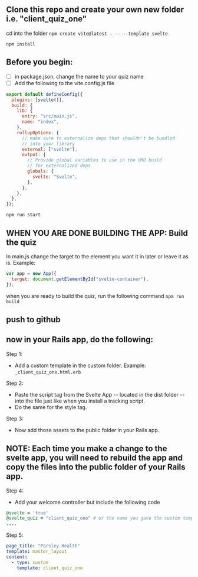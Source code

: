 ## Clone this repo and create your own new folder i.e. "client_quiz_one"

cd into the folder
`npm create vite@latest . -- --template svelte`

`npm install`

## Before you begin:

- [ ] in package.json, change the name to your quiz name
- [ ] Add the following to the vite.config.js file

```js
export default defineConfig({
  plugins: [svelte()],
  build: {
    lib: {
      entry: "src/main.js",
      name: "index",
    },
    rollupOptions: {
      // make sure to externalize deps that shouldn't be bundled
      // into your library
      external: ["svelte"],
      output: {
        // Provide global variables to use in the UMD build
        // for externalized deps
        globals: {
          svelte: "Svelte",
        },
      },
    },
  },
});
```

`npm run start`

## WHEN YOU ARE DONE BUILDING THE APP: Build the quiz

In main.js change the target to the element you want it in later or leave it as is. Example:

```js
var app = new App({
  target: document.getElementById("svelte-container"),
});
```

when you are ready to build the quiz, run the following command
`npm run build`

## push to github

## now in your Rails app, do the following:

Step 1:

- Add a custom template in the custom folder. Example:
  `_client_quiz_one.html.erb`

Step 2:

- Paste the script tag from the Svelte App -- located in the dist folder -- into the file just like when you install a tracking script.
- Do the same for the style tag.

Step 3:

- Now add those assets to the public folder in your Rails app.

## NOTE: Each time you make a change to the svelte app, you will need to rebuild the app and copy the files into the public folder of your Rails app.

Step 4:

- Add your welcome controller but include the following code

```ruby
@svelte = 'true'
@svelte_quiz = "client_quiz_one" # or the name you gave the custom template
....
```

Step 5:

```yaml
page_title: "Parsley Health"
template: master_layout
content:
  - type: custom
    template: client_quiz_one
```
